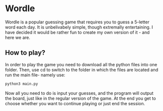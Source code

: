# Wordle

Wordle is a popular guessing game that requires you to guess a 5-letter word each day. It is unbelivabely simple, though extremally entertaining. I have decided it would be rather fun to create my own version of it - and here we are.

## How to play?

In order to play the game you need to download all the python files into one folder. Then, use cd to switch to the folder in which the files are located and run the main file- namely use:

```zsh
python3 main.py
```

Now all you need to do is input your guesses, and the program will output the board, just like in the regular version of the game. At the end you get to choose whether you want to continue playing or just end the session.
